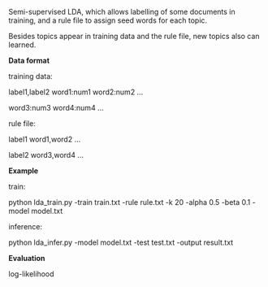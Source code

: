 Semi-supervised LDA, which allows labelling of some documents in training, and a rule file to assign seed words for each topic.

Besides topics appear in training data and the rule file, new topics also can learned.

<b>Data format</b>

training data:

label1,label2 word1:num1 word2:num2 ...

 word3:num3 word4:num4 ...

rule file:

label1 word1,word2 ...

label2 word3,word4 ...

<b>Example</b>

train:

python lda\_train.py -train train.txt -rule rule.txt -k 20 -alpha 0.5 -beta 0.1 -model model.txt

inference:

python lda\_infer.py -model model.txt -test test.txt -output result.txt

<b>Evaluation</b>

log-likelihood
